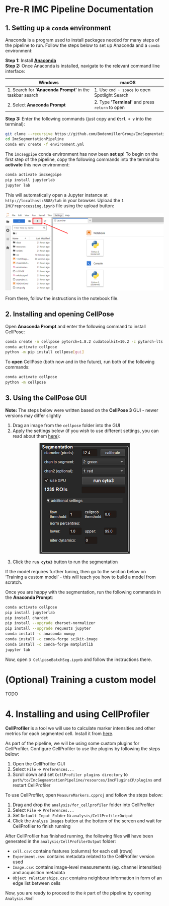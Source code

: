 # Pre-R IMC Pipeline Documentation
## 1. Setting up a `conda` environment

Anaconda is a program used to install packages needed for many steps of the pipeline to run. Follow the steps below to set up Anaconda and a `conda` environment:

**Step 1:** Install [**Anaconda** ](https://www.anaconda.com/download) <br>
**Step 2:** Once Anaconda is installed, navigate to the relevant command line interface:

| Windows                                                   | macOS                                                                       |
|-----------------------------------------------------------|-----------------------------------------------------------------------------|
| 1. Search for **'Anaconda Prompt'** in the taskbar search | 1. Use `cmd + space` to open Spotlight Search                               |
| 2. Select **Anaconda Prompt**                             | 2. Type **'Terminal'** and press `return` to open                            |

    
**Step 3:** Enter the following commands (just copy and **`Ctrl + v`** into the terminal):

~~~~sh
git clone --recursive https://github.com/BodenmillerGroup/ImcSegmentationPipeline.git
cd ImcSegmentationPipeline
conda env create -f environment.yml
~~~~

The `imcsegpipe` conda environment has now been **set up**! To begin on the first step of the pipeline, copy the following commands into the terminal to **activate** this new environment:
~~~~sh
conda activate imcsegpipe
pip install jupyterlab
jupyter lab
~~~~

This will automatically open a Jupyter instance at `http://localhost:8888/lab` in your browser. Upload the `1 IMCPreprocessing.ipynb` file using the upload button: 

<p align="center">
  <img src="UploadButton.png" />
</p>

From there, follow the instructions in the notebook file.

## 2. Installing and opening CellPose

Open **Anaconda Prompt** and enter the following command to install CellPose:
~~~~sh
conda create -n cellpose pytorch=1.8.2 cudatoolkit=10.2 -c pytorch-lts --yes (?)
conda activate cellpose
python -m pip install cellpose[gui]
~~~~

To **open** CellPose (both now and in the future), run both of the following commands:
~~~~sh
conda activate cellpose
python -m cellpose
~~~~

## 3. Using the CellPose GUI

**Note:** The steps below were written based on the **CellPose 3** GUI - newer versions may differ slightly

1. Drag an image from the `cellpose` folder into the GUI 
2. Apply the settings below (if you wish to use different settings, you can read about them [here](https://cellpose.readthedocs.io/en/latest/settings.html)):

<p align="center">
  <img src="image.png" />
</p>

3. Click the **`run cyto3`** button to run the segmentation

If the model requires further tuning, then go to the section below on ‘Training a custom model’ - this will teach you how to build a model from scratch. 

Once you are happy with the segmentation, run the following commands in the **Anaconda Prompt**:
~~~~sh
conda activate cellpose
pip install jupyterlab
pip install chardet
pip install --upgrade charset-normalizer
pip install --upgrade requests jupyter
conda install -c anaconda numpy
conda install -c conda-forge scikit-image
conda install -c conda-forge matplotlib
jupyter lab
~~~~

Now, open `3 CellposeBatchSeg.ipynb` and follow the instructions there.

# (Optional) Training a custom model

TODO

# 4. Installing and using CellProfiler

**CellProfiler** is a tool we will use to calculate marker intensities and other metrics for each segmented cell. Install it from [here](https://cellprofiler.org/).

As part of the pipeline, we will be using some custom plugins for CellProfiler. Configure CellProfiler to use the plugins by following the steps below:
1. Open the CellProfiler GUI
2. Select `File` -> `Preferences...` 
3. Scroll down and set `CellProfiler plugins directory` to `path/to/ImcSegmentationPipeline/resources/ImcPluginsCP/plugins` and restart CellProfiler

To use CellProfiler, open `MeasureMarkers.cpproj` and follow the steps below:
1. Drag and drop the `analysis/for_cellprofiler` folder into CellProfiler
2. Select `File` -> `Preferences...` 
3. Set `Default Input Folder` to `analysis/CellProfilerOutput`
4. Click the `Analyze Images` button at the bottom of the screen and wait for CellProfiler to finish running

After CellProfiler has finished running, the following files will have been generated in the `analysis/CellProfilerOutput` folder:
- `cell.csv`: contains features (columns) for each cell (rows)
- `Experiment.csv`: contains metadata related to the CellProfiler version used
- `Image.csv`: contains image-level measurements (eg. channel intensities) and acquisition metadata
- `Object relationships.csv`: contains neighbour information in form of an edge list between cells

Now, you are ready to proceed to the `R` part of the pipeline by opening `Analysis.Rmd`!


